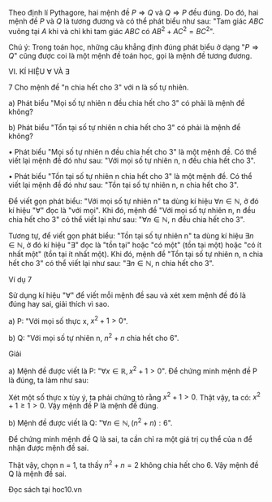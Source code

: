 Theo định lí Pythagore, hai mệnh đề $P \Rightarrow Q$ và $Q \Rightarrow P$ đều đúng. Do đó, hai mệnh đề $P$ và $Q$ là tương đương và có thể phát biểu như sau: "Tam giác $ABC$ vuông tại $A$ khi và chỉ khi tam giác $ABC$ có $AB^2 + AC^2 = BC^2$".

Chú ý: Trong toán học, những câu khẳng định đúng phát biểu ở dạng "$P \Rightarrow Q$" cũng được coi là một mệnh đề toán học, gọi là mệnh đề tương đương.

VI. KÍ HIỆU $\forall$ VÀ $\exists$

7 Cho mệnh đề "n chia hết cho 3" với n là số tự nhiên.

a) Phát biểu "Mọi số tự nhiên n đều chia hết cho 3" có phải là mệnh đề không?

b) Phát biểu "Tồn tại số tự nhiên n chia hết cho 3" có phải là mệnh đề không?

• Phát biểu "Mọi số tự nhiên n đều chia hết cho 3" là một mệnh đề. Có thể viết lại mệnh đề đó như sau: "Với mọi số tự nhiên n, n đều chia hết cho 3".

• Phát biểu "Tồn tại số tự nhiên n chia hết cho 3" là một mệnh đề. Có thể viết lại mệnh đề đó như sau: "Tồn tại số tự nhiên n, n chia hết cho 3".

Để viết gọn phát biểu: "Với mọi số tự nhiên n" ta dùng kí hiệu $\forall n \in \mathbb{N}$, ở đó kí hiệu "$\forall$" đọc là "với mọi". Khi đó, mệnh đề "Với mọi số tự nhiên n, n đều chia hết cho 3" có thể viết lại như sau: "$\forall n \in \mathbb{N}$, n đều chia hết cho 3".

Tương tự, để viết gọn phát biểu: "Tồn tại số tự nhiên n" ta dùng kí hiệu $\exists n \in \mathbb{N}$, ở đó kí hiệu "$\exists$" đọc là "tồn tại" hoặc "có một" (tồn tại một) hoặc "có ít nhất một" (tồn tại ít nhất một). Khi đó, mệnh đề "Tồn tại số tự nhiên n, n chia hết cho 3" có thể viết lại như sau: "$\exists n \in \mathbb{N}$, n chia hết cho 3".

Ví dụ 7

Sử dụng kí hiệu "$\forall$" để viết mỗi mệnh đề sau và xét xem mệnh đề đó là đúng hay sai, giải thích vì sao.

a) P: "Với mọi số thực x, $x^2 + 1 > 0$".

b) Q: "Với mọi số tự nhiên n, $n^2 + n$ chia hết cho 6".

Giải

a) Mệnh đề được viết là P: "$\forall x \in \mathbb{R}, x^2 + 1 > 0$". Để chứng minh mệnh đề P là đúng, ta làm như sau:

Xét một số thực x tùy ý, ta phải chứng tỏ rằng $x^2 + 1 > 0$. Thật vậy, ta có: $x^2 + 1 \geq 1 > 0$.
Vậy mệnh đề P là mệnh đề đúng.

b) Mệnh đề được viết là Q: "$\forall n \in \mathbb{N}, (n^2 + n) : 6$".

Để chứng minh mệnh đề Q là sai, ta cần chỉ ra một giá trị cụ thể của n để nhận được mệnh đề sai.

Thật vậy, chọn n = 1, ta thấy $n^2 + n = 2$ không chia hết cho 6. Vậy mệnh đề Q là mệnh đề sai.

Đọc sách tại hoc10.vn